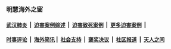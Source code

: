 
### 明慧海外之窗

####  [武汉肺炎](indexes/365.md?t=04090401) &nbsp;|&nbsp;  [迫害案例综述](indexes/328.md?t=04090401) &nbsp;|&nbsp; [迫害致死案例](indexes/277.md?t=04090401)  &nbsp;|&nbsp; [更多迫害案例](indexes/81.md?t=04090401)  &nbsp;|&nbsp; 
####  [时事评论](indexes/19.md?t=04090401) &nbsp;|&nbsp; [海外简讯](indexes/245.md?t=04090401)&nbsp;|&nbsp;  [社会支持](indexes/140.md?t=04090401) &nbsp;|&nbsp; [褒奖决议](indexes/282.md?t=04090401) &nbsp;|&nbsp; [社区报道](indexes/91.md?t=04090401)  &nbsp;|&nbsp; [天人之间](indexes/78.md?t=04090401) 

